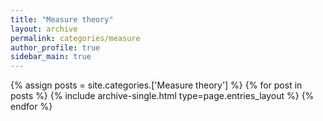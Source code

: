 ```yaml
---
title: "Measure theory"
layout: archive
permalink: categories/measure
author_profile: true
sidebar_main: true
---
```


{% assign posts = site.categories.['Measure theory'] %}
{% for post in posts %} {% include archive-single.html type=page.entries_layout %} {% endfor %}